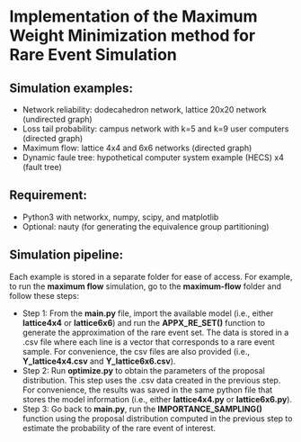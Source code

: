 # Implementation of the Maximum Weight Minimization method for Rare Event Simulation


## Simulation examples:
- Network reliability: dodecahedron network, lattice 20x20 network (undirected graph)
- Loss tail probability: campus network with k=5 and k=9 user computers (directed graph)
- Maximum flow: lattice 4x4 and 6x6 networks (directed graph)
- Dynamic faule tree: hypothetical computer system example (HECS) x4 (fault tree)


## Requirement:
- Python3 with networkx, numpy, scipy, and matplotlib 
- Optional: nauty (for generating the equivalence group partitioning)


## Simulation pipeline:

Each example is stored in a separate folder for ease of access. For example, to run the **maximum flow** simulation, go to the **maximum-flow** folder and follow these steps:

- Step 1: From the **main.py** file, import the available model (i.e., either **lattice4x4** or **lattice6x6**) and run the **APPX_RE_SET()** function to generate the approximation of the rare event set. The data is stored in a .csv file where each line is a vector that corresponds to a rare event sample. For convenience, the csv files are also provided (i.e., **Y_lattice4x4.csv** and **Y_lattice6x6.csv**).
- Step 2: Run **optimize.py** to obtain the parameters of the proposal distribution. This step uses the .csv data created in the previous step. For convenience, the results was saved in the same python file that stores the model information (i.e., either **lattice4x4.py** or **lattice6x6.py**).
- Step 3: Go back to **main.py**, run the **IMPORTANCE_SAMPLING()** function using the proposal distribution computed in the previous step to estimate the probability of the rare event of interest.
